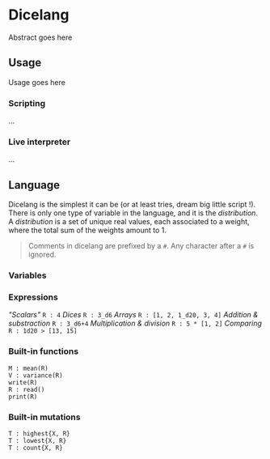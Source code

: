 # Dicelang

Abstract goes here

## Usage

Usage goes here

### Scripting

...

### Live interpreter

...

## Language

Dicelang is the simplest it can be (or at least tries, dream big little script !). There is only one type of variable in the language, and it is the *distribution*. A *distribution* is a set of unique real values, each associated to a weight, where the total sum of the weights amount to 1.

> Comments in dicelang are prefixed by a `#`. Any character after a `#` is ignored.

### Variables

### Expressions

*"Scalars"* `R : 4`
*Dices* `R : 3_d6`
*Arrays* `R : [1, 2, 1_d20, 3, 4]`
*Addition & substraction* `R : 3_d6+4`
*Multiplication & division* `R : 5 * [1, 2]`
*Comparing* `R : 1d20 > [13, 15]`

### Built-in functions

```
M : mean(R)
V : variance(R)
write(R)
R : read()
print(R)
```

### Built-in mutations

```
T : highest{X, R}
T : lowest{X, R}
T : count{X, R}
```
